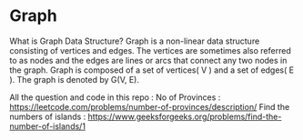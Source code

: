 # Graph

What is Graph Data Structure?
Graph is a non-linear data structure consisting of vertices and edges. The vertices are sometimes also referred to as nodes and the edges are lines or arcs that connect any two nodes in the graph. Graph is composed of a set of vertices( V ) and a set of edges( E ). The graph is denoted by G(V, E).

All the question and code in this repo :
No of Provinces : https://leetcode.com/problems/number-of-provinces/description/
Find the numbers of islands : https://www.geeksforgeeks.org/problems/find-the-number-of-islands/1
